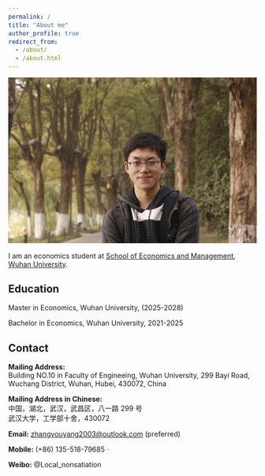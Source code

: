 ```yaml
---
permalink: /
title: "About me"
author_profile: true
redirect_from: 
  - /about/
  - /about.html
---
```


![Editing a markdown file for a talk](/images/profile.png)

I am an economics student at [School of Economics and Management](https://ems.whu.edu.cn/English.htm), [Wuhan University](https://en.whu.edu.cn/).

Education
------

Master in Economics, Wuhan University, (2025-2028)

Bachelor in Economics, Wuhan University, 2021-2025

Contact
------

**Mailing Address:**  
Building NO.10 in Faculty of Engineeing, Wuhan University, 299 Bayi Road, Wuchang District, Wuhan, Hubei, 430072, China  

**Mailing Address in Chinese:**  
中国，湖北，武汉，武昌区，八一路 299 号  
武汉大学，工学部十舍，430072  

**Email:** zhangyouyang2003@outlook.com (preferred)  

**Mobile:** (+86) 135-518-79685 ·  

**Weibo:** @Local_nonsatiation  
